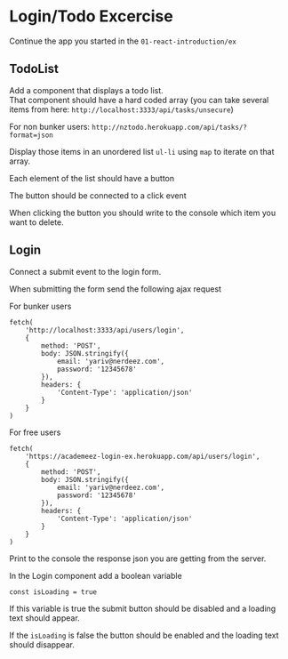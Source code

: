 # Login/Todo Excercise

Continue the app you started in the  `01-react-introduction/ex`

## TodoList

Add a component that displays a todo list.  
That component should have a hard coded array (you can take several items from here: `http://localhost:3333/api/tasks/unsecure`)

For non bunker users:
`http://nztodo.herokuapp.com/api/tasks/?format=json`

Display those items in an unordered list `ul-li` using `map` to iterate on that array.

Each element of the list should have a button

The button should be connected to a click event

When clicking the button you should write to the console which item you want to delete.

## Login

Connect a submit event to the login form.

When submitting the form send the following ajax request

For bunker users

```
fetch(
	'http://localhost:3333/api/users/login',
	{
		method: 'POST',
		body: JSON.stringify({
			email: 'yariv@nerdeez.com',
			password: '12345678'
		}),
		headers: {
			'Content-Type': 'application/json'
		}
	}
)
```

For free users

```
fetch(
	'https://academeez-login-ex.herokuapp.com/api/users/login',
	{
		method: 'POST',
		body: JSON.stringify({
			email: 'yariv@nerdeez.com',
			password: '12345678'
		}),
		headers: {
			'Content-Type': 'application/json'
		}
	}
)
```

Print to the console the response json you are getting from the server.

In the Login component add a boolean variable

```
const isLoading = true
```

If this variable is true the submit button should be disabled and a loading text should appear.

If the `isLoading` is false the button should be enabled and the loading text should disappear.
